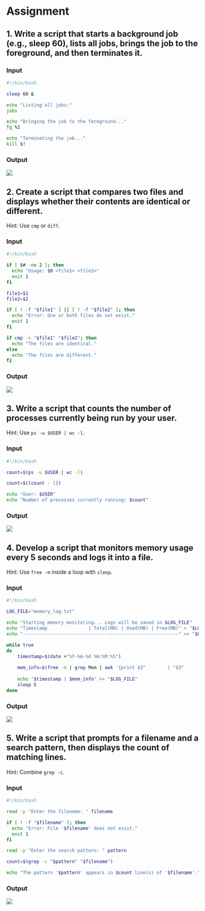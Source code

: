 # Assignment
## 1. Write a script that starts a background job (e.g., sleep 60), lists all jobs, brings the job to the foreground, and then terminates it.
### Input
```bash
#!/bin/bash

sleep 60 &

echo "Listing all jobs:"
jobs

echo "Bringing the job to the foreground..."
fg %1

echo "Terminating the job..."
kill $!
```
### Output
![](./images/a1.png)


## 2.  Create a script that compares two files and displays whether their contents are identical or different.  
Hint: Use `cmp` or `diff`.
### Input
```bash
#!/bin/bash

if [ $# -ne 2 ]; then
  echo "Usage: $0 <file1> <file2>"
  exit 1
fi

file1=$1
file2=$2

if [ ! -f "$file1" ] || [ ! -f "$file2" ]; then
  echo "Error: One or both files do not exist."
  exit 1
fi

if cmp -s "$file1" "$file2"; then
  echo "The files are identical."
else
  echo "The files are different."
fi
```
### Output
![](./images/a2.png)


## 3. Write a script that counts the number of processes currently being run by your user.  
Hint: Use `ps -u $USER | wc -l`.
### Input
```bash
#!/bin/bash

count=$(ps -u $USER | wc -l)

count=$((count - 1))

echo "User: $USER"
echo "Number of processes currently running: $count"
```
### Output
![](./images/a3.png)


## 4. Develop a script that monitors memory usage every 5 seconds and logs it into a file.  
Hint: Use `free -m` inside a loop with `sleep`.
### Input
```bash
#!/bin/bash

LOG_FILE="memory_log.txt"

echo "Starting memory monitoring... Logs will be saved in $LOG_FILE"
echo "Timestamp               | Total(MB) | Used(MB) | Free(MB)" > "$LOG_FILE"
echo "---------------------------------------------------------" >> "$LOG_FILE"

while true
do
    timestamp=$(date +"%Y-%m-%d %H:%M:%S")
    
    mem_info=$(free -m | grep Mem | awk '{print $2"        | "$3"      | "$4}')
    
    echo "$timestamp | $mem_info" >> "$LOG_FILE"
    sleep 5
done
```
### Output
![](./images/a4.png)

## 5. Write a script that prompts for a filename and a search pattern, then displays the count of matching lines.  
Hint: Combine `grep -c`.
### Input
```bash
#!/bin/bash

read -p "Enter the filename: " filename

if [ ! -f "$filename" ]; then
  echo "Error: File '$filename' does not exist."
  exit 1
fi

read -p "Enter the search pattern: " pattern

count=$(grep -c "$pattern" "$filename")

echo "The pattern '$pattern' appears in $count line(s) of '$filename'."
```
### Output
![](./images/a5.png)


